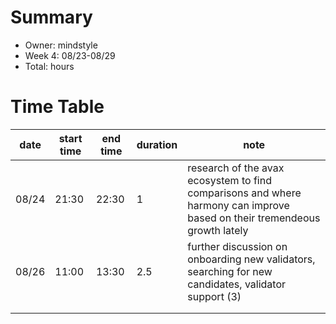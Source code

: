 # Summary
* Owner: mindstyle
* Week 4: 08/23-08/29
* Total: hours

# Time Table
| date  | start time  | end time | duration  |  note |
|---|---|---|---|---|
| 08/24  | 21:30 |22:30  | 1 | research of the avax ecosystem to find comparisons and where harmony can improve based on their tremendeous growth lately  |
| 08/26 | 11:00  | 13:30 |  2.5| further discussion on onboarding new validators, searching for new candidates, validator support (3)  |
|  |  |  |  |   |
|  |  |  |  |   |
